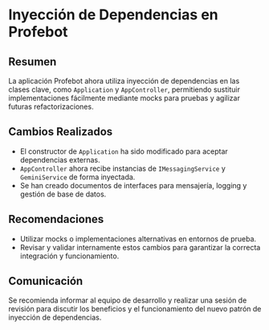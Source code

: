 # Inyección de Dependencias en Profebot

## Resumen
La aplicación Profebot ahora utiliza inyección de dependencias en las clases clave, como `Application` y `AppController`, permitiendo sustituir implementaciones fácilmente mediante mocks para pruebas y agilizar futuras refactorizaciones.

## Cambios Realizados
- El constructor de `Application` ha sido modificado para aceptar dependencias externas.
- `AppController` ahora recibe instancias de `IMessagingService` y `GeminiService` de forma inyectada.
- Se han creado documentos de interfaces para mensajería, logging y gestión de base de datos.

## Recomendaciones
- Utilizar mocks o implementaciones alternativas en entornos de prueba.
- Revisar y validar internamente estos cambios para garantizar la correcta integración y funcionamiento.

## Comunicación
Se recomienda informar al equipo de desarrollo y realizar una sesión de revisión para discutir los beneficios y el funcionamiento del nuevo patrón de inyección de dependencias.
